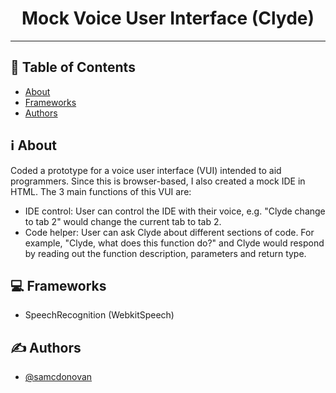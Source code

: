 <h1 align="center">Mock Voice User Interface (Clyde)</h1>

---

## 📝 Table of Contents
- [About](#about)
- [Frameworks](#built_using)
- [Authors](#authors)

## ℹ️ About <a name = "about"></a>

Coded a prototype for a voice user interface (VUI) intended to aid programmers. Since this is browser-based, I also created a mock IDE in HTML. The 3 main functions of this VUI are:
- IDE control: User can control the IDE with their voice, e.g. "Clyde change to tab 2" would change the current tab to tab 2.
- Code helper: User can ask Clyde about different sections of code. For example, "Clyde, what does this function do?" and Clyde would respond by reading out the function description, parameters and return type.

## 💻 Frameworks <a name = "built_using"></a>
- SpeechRecognition (WebkitSpeech)

## ✍️ Authors <a name = "authors"></a>
- [@samcdonovan](https://github.com/samcdonovan)
